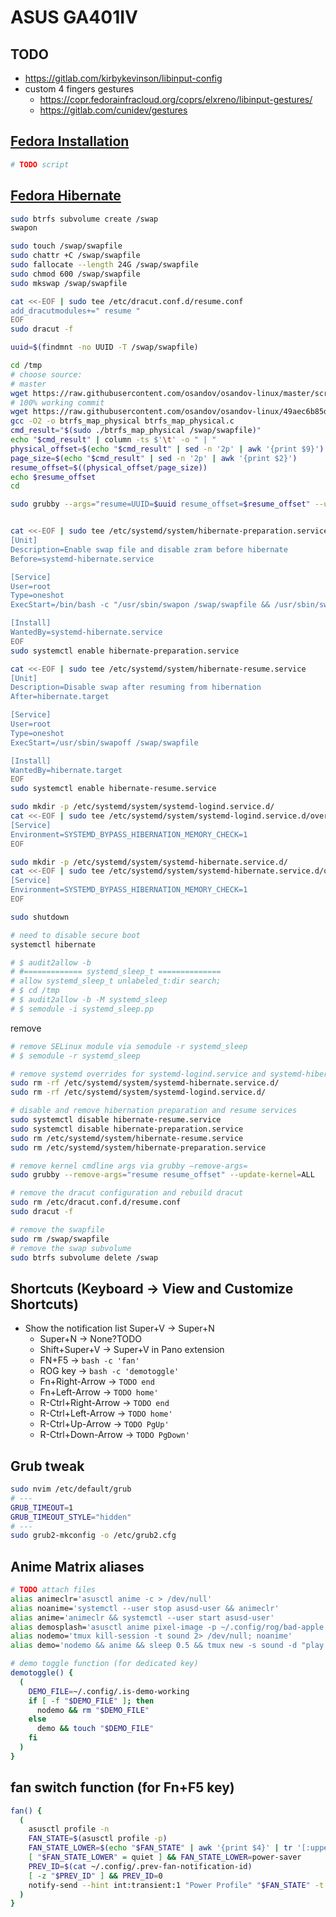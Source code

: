 # ASUS GA401IV
## TODO
- https://gitlab.com/kirbykevinson/libinput-config
- custom 4 fingers gestures
  - https://copr.fedorainfracloud.org/coprs/elxreno/libinput-gestures/
  - https://gitlab.com/cunidev/gestures
## [Fedora Installation](https://asus-linux.org/wiki/fedora-guide/)
```bash
# TODO script
```
## [Fedora Hibernate](https://fedoramagazine.org/hibernation-in-fedora-36-workstation/)
```bash
sudo btrfs subvolume create /swap
swapon

sudo touch /swap/swapfile
sudo chattr +C /swap/swapfile
sudo fallocate --length 24G /swap/swapfile
sudo chmod 600 /swap/swapfile 
sudo mkswap /swap/swapfile

cat <<-EOF | sudo tee /etc/dracut.conf.d/resume.conf
add_dracutmodules+=" resume "
EOF
sudo dracut -f

uuid=$(findmnt -no UUID -T /swap/swapfile)

cd /tmp
# choose source:
# master
wget https://raw.githubusercontent.com/osandov/osandov-linux/master/scripts/btrfs_map_physical.c
# 100% working commit
wget https://raw.githubusercontent.com/osandov/osandov-linux/49aec6b85d8457fa25b5d8f6c2afb3dd4592401a/scripts/btrfs_map_physical.c
gcc -O2 -o btrfs_map_physical btrfs_map_physical.c
cmd_result="$(sudo ./btrfs_map_physical /swap/swapfile)"
echo "$cmd_result" | column -ts $'\t' -o " | "
physical_offset=$(echo "$cmd_result" | sed -n '2p' | awk '{print $9}')
page_size=$(echo "$cmd_result" | sed -n '2p' | awk '{print $2}')
resume_offset=$((physical_offset/page_size))
echo $resume_offset
cd

sudo grubby --args="resume=UUID=$uuid resume_offset=$resume_offset" --update-kernel=ALL


cat <<-EOF | sudo tee /etc/systemd/system/hibernate-preparation.service
[Unit]
Description=Enable swap file and disable zram before hibernate
Before=systemd-hibernate.service

[Service]
User=root
Type=oneshot
ExecStart=/bin/bash -c "/usr/sbin/swapon /swap/swapfile && /usr/sbin/swapoff /dev/zram0"

[Install]
WantedBy=systemd-hibernate.service
EOF
sudo systemctl enable hibernate-preparation.service

cat <<-EOF | sudo tee /etc/systemd/system/hibernate-resume.service
[Unit]
Description=Disable swap after resuming from hibernation
After=hibernate.target

[Service]
User=root
Type=oneshot
ExecStart=/usr/sbin/swapoff /swap/swapfile

[Install]
WantedBy=hibernate.target
EOF
sudo systemctl enable hibernate-resume.service

sudo mkdir -p /etc/systemd/system/systemd-logind.service.d/
cat <<-EOF | sudo tee /etc/systemd/system/systemd-logind.service.d/override.conf
[Service]
Environment=SYSTEMD_BYPASS_HIBERNATION_MEMORY_CHECK=1
EOF

sudo mkdir -p /etc/systemd/system/systemd-hibernate.service.d/
cat <<-EOF | sudo tee /etc/systemd/system/systemd-hibernate.service.d/override.conf
[Service]
Environment=SYSTEMD_BYPASS_HIBERNATION_MEMORY_CHECK=1
EOF

sudo shutdown

# need to disable secure boot
systemctl hibernate

# $ audit2allow -b
# #============= systemd_sleep_t ==============
# allow systemd_sleep_t unlabeled_t:dir search;
# $ cd /tmp
# $ audit2allow -b -M systemd_sleep
# $ semodule -i systemd_sleep.pp
```

remove
```bash
# remove SELinux module via semodule -r systemd_sleep
# $ semodule -r systemd_sleep

# remove systemd overrides for systemd-logind.service and systemd-hibernation.service
sudo rm -rf /etc/systemd/system/systemd-hibernate.service.d/
sudo rm -rf /etc/systemd/system/systemd-logind.service.d/

# disable and remove hibernation preparation and resume services
sudo systemctl disable hibernate-resume.service
sudo systemctl disable hibernate-preparation.service
sudo rm /etc/systemd/system/hibernate-resume.service
sudo rm /etc/systemd/system/hibernate-preparation.service

# remove kernel cmdline args via grubby –remove-args=
sudo grubby --remove-args="resume resume_offset" --update-kernel=ALL

# remove the dracut configuration and rebuild dracut
sudo rm /etc/dracut.conf.d/resume.conf
sudo dracut -f

# remove the swapfile
sudo rm /swap/swapfile
# remove the swap subvolume
sudo btrfs subvolume delete /swap
```
## Shortcuts (Keyboard -> View and Customize Shortcuts)
- Show the notification list Super+V -> Super+N
  - Super+N -> None?TODO
  - Shift+Super+V -> Super+V in Pano extension
  - FN+F5 -> `bash -c 'fan'`
  - ROG key -> `bash -c 'demotoggle'`
  - Fn+Right-Arrow -> `TODO end`
  - Fn+Left-Arrow -> `TODO home'`
  - R-Ctrl+Right-Arrow -> `TODO end`
  - R-Ctrl+Left-Arrow -> `TODO home'`
  - R-Ctrl+Up-Arrow -> `TODO PgUp'`
  - R-Ctrl+Down-Arrow -> `TODO PgDown'`
## Grub tweak
```bash
sudo nvim /etc/default/grub
# ---
GRUB_TIMEOUT=1
GRUB_TIMEOUT_STYLE="hidden"
# ---
sudo grub2-mkconfig -o /etc/grub2.cfg
```
## Anime Matrix aliases
```bash
# TODO attach files
alias animeclr='asusctl anime -c > /dev/null'
alias noanime='systemctl --user stop asusd-user && animeclr'
alias anime='animeclr && systemctl --user start asusd-user'
alias demosplash='asusctl anime pixel-image -p ~/.config/rog/bad-apple.png'
alias nodemo='tmux kill-session -t sound 2> /dev/null; noanime'
alias demo='nodemo && anime && sleep 0.5 && tmux new -s sound -d "play ~/Music/bad-apple.mp3 repeat -"'

# demo toggle function (for dedicated key)
demotoggle() {
  (
    DEMO_FILE=~/.config/.is-demo-working 
    if [ -f "$DEMO_FILE" ]; then
      nodemo && rm "$DEMO_FILE"
    else
      demo && touch "$DEMO_FILE"
    fi
  )
}
```
## fan switch function (for Fn+F5 key)
```bash
fan() {
  (
    asusctl profile -n
    FAN_STATE=$(asusctl profile -p)
    FAN_STATE_LOWER=$(echo "$FAN_STATE" | awk '{print $4}' | tr '[:upper:]' '[:lower:]')
    [ "$FAN_STATE_LOWER" = quiet ] && FAN_STATE_LOWER=power-saver
    PREV_ID=$(cat ~/.config/.prev-fan-notification-id)
    [ -z "$PREV_ID" ] && PREV_ID=0
    notify-send --hint int:transient:1 "Power Profile" "$FAN_STATE" -t 1 -i power-profile-"$FAN_STATE_LOWER" -p -r "$PREV_ID" > ~/.config/.prev-fan-notification-id
  )
}
```